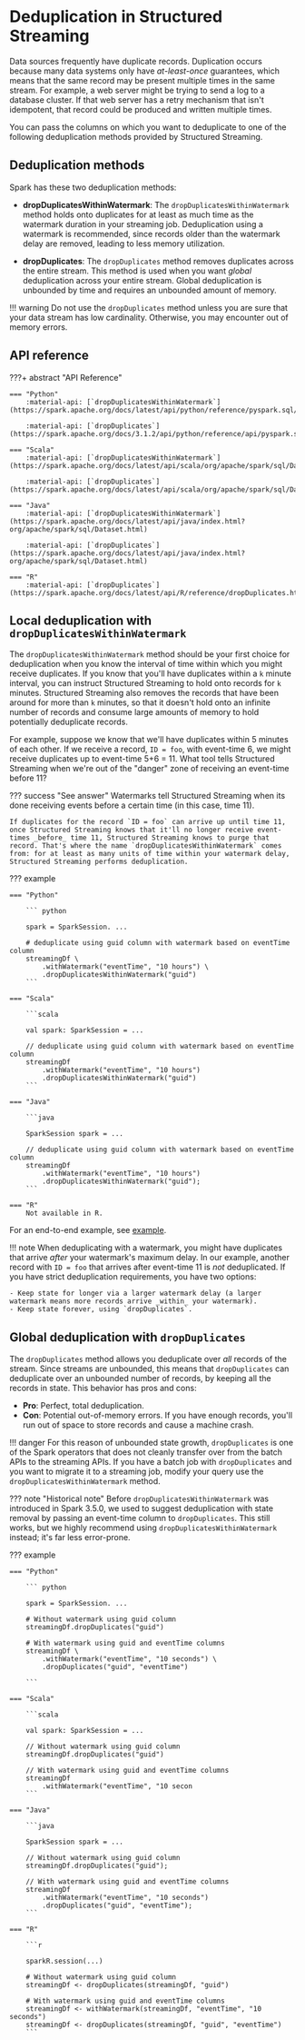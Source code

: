 # Deduplication in Structured Streaming

Data sources frequently have duplicate records. Duplication occurs because many data systems only have _at-least-once_ guarantees, which means that the same record may be present multiple times in the same stream. For example, a web server might be trying to send a log to a database cluster. If that web server has a retry mechanism that isn't idempotent, that record could be produced and written multiple times.

You can pass the columns on which you want to deduplicate to one of the following deduplication methods provided by Structured Streaming.

## Deduplication methods

Spark has these two deduplication methods:

- **dropDuplicatesWithinWatermark**: The `dropDuplicatesWithinWatermark` method holds onto duplicates for at least as much time as the watermark duration in your streaming job. Deduplication using a watermark is recommended, since records older than the watermark delay are removed, leading to less memory utilization.

- **dropDuplicates**: The `dropDuplicates` method removes duplicates across the entire stream. This method is used when you want _global_ deduplication across your entire stream. Global deduplication is unbounded by time and requires an unbounded amount of memory.

!!! warning
    Do not use the `dropDuplicates` method unless you are sure that your data stream has low cardinality. Otherwise, you may encounter out of memory errors.

## API reference
???+ abstract "API Reference"

    === "Python"
        :material-api: [`dropDuplicatesWithinWatermark`](https://spark.apache.org/docs/latest/api/python/reference/pyspark.sql/api/pyspark.sql.DataFrame.dropDuplicatesWithinWatermark.html)

        :material-api: [`dropDuplicates`](https://spark.apache.org/docs/3.1.2/api/python/reference/api/pyspark.sql.DataFrame.dropDuplicates.html)
    
    === "Scala"
        :material-api: [`dropDuplicatesWithinWatermark`](https://spark.apache.org/docs/latest/api/scala/org/apache/spark/sql/Dataset.html#dropDuplicatesWithinWatermark(col1:String,cols:String*):org.apache.spark.sql.Dataset%5BT%5D)

        :material-api: [`dropDuplicates`](https://spark.apache.org/docs/latest/api/scala/org/apache/spark/sql/Dataset.html#dropDuplicates(col1:String,cols:String*):org.apache.spark.sql.Dataset%5BT%5D)
    
    === "Java"
        :material-api: [`dropDuplicatesWithinWatermark`](https://spark.apache.org/docs/latest/api/java/index.html?org/apache/spark/sql/Dataset.html)

        :material-api: [`dropDuplicates`](https://spark.apache.org/docs/latest/api/java/index.html?org/apache/spark/sql/Dataset.html)

    === "R"
        :material-api: [`dropDuplicates`](https://spark.apache.org/docs/latest/api/R/reference/dropDuplicates.html)

## Local deduplication with `dropDuplicatesWithinWatermark`

The `dropDuplicatesWithinWatermark` method should be your first choice for deduplication when you know the interval of time within which you might receive duplicates. <!-- (TODO: is this true? what do people use to figure this out?) --> If you know that you'll have duplicates within a `k` minute interval, you can instruct Structured Streaming to hold onto records for `k` minutes. Structured Streaming also removes the records that have been around for more than `k` minutes, so that it doesn't hold onto an infinite number of records and consume large amounts of memory to hold potentially deduplicate records.

<!-- add conceptual walkthrough-->
For example, suppose we know that we'll have duplicates within 5 minutes of each other. If we receive a record, `ID = foo`, with event-time 6, we might receive duplicates up to event-time 5+6 = 11. What tool tells Structured Streaming when we're out of the "danger" zone of receiving an event-time before 11?

??? success "See answer"
    Watermarks tell Structured Streaming when its done receiving events before a certain time (in this case, time 11).
    
    If duplicates for the record `ID = foo` can arrive up until time 11, once Structured Streaming knows that it'll no longer receive event-times _before_ time 11, Structured Streaming knows to purge that record. That's where the name `dropDuplicatesWithinWatermark` comes from: for at least as many units of time within your watermark delay, Structured Streaming performs deduplication.

??? example
 
    === "Python"

        ``` python
                
        spark = SparkSession. ...

        # deduplicate using guid column with watermark based on eventTime column
        streamingDf \
            .withWatermark("eventTime", "10 hours") \
            .dropDuplicatesWithinWatermark("guid")
        ```

    === "Scala"

        ```scala

        val spark: SparkSession = ...

        // deduplicate using guid column with watermark based on eventTime column
        streamingDf
            .withWatermark("eventTime", "10 hours")
            .dropDuplicatesWithinWatermark("guid")        
        ```

    === "Java"

        ```java

        SparkSession spark = ...

        // deduplicate using guid column with watermark based on eventTime column
        streamingDf
            .withWatermark("eventTime", "10 hours")
            .dropDuplicatesWithinWatermark("guid");        
        ```

    === "R"
        Not available in R.

For an end-to-end example, see [example](). <!--not sure what you intend here-->

!!! note
    When deduplicating with a watermark, you might have duplicates that arrive _after_ your watermark's maximum delay. In our example, another record with `ID = foo` that arrives after event-time 11 is _not_ deduplicated. If you have strict deduplication requirements, you have two options:

    - Keep state for longer via a larger watermark delay (a larger watermark means more records arrive _within_ your watermark).
    - Keep state forever, using `dropDuplicates`.

## Global deduplication with `dropDuplicates`

The `dropDuplicates` method allows you deduplicate over _all_ records of the stream. Since streams are unbounded, this means that `dropDuplicates` can deduplicate over an unbounded number of records, by keeping all the records in state. This behavior has pros and cons:

- **Pro**: Perfect, total deduplication.
- **Con**: Potential out-of-memory errors. If you have enough records, you'll run out of space to store records and cause a machine crash.

!!! danger
    For this reason of unbounded state growth, `dropDuplicates` is one of the Spark operators that does not cleanly transfer over from the batch APIs to the streaming APIs. If you have a batch job with `dropDuplicates` and you want to migrate it to a streaming job, modify your query use the `dropDuplicatesWithinWatermark` method.

??? note "Historical note"
    Before `dropDuplicatesWithinWatermark` was introduced in Spark 3.5.0, we used to suggest deduplication with state removal by passing an event-time column to `dropDuplicates`. This still works, but we highly recommend using `dropDuplicatesWithinWatermark` instead; it's far less error-prone.

??? example
 
    === "Python"

        ``` python
                
        spark = SparkSession. ...

        # Without watermark using guid column
        streamingDf.dropDuplicates("guid")

        # With watermark using guid and eventTime columns
        streamingDf \
            .withWatermark("eventTime", "10 seconds") \
            .dropDuplicates("guid", "eventTime")  
  
        ```

    === "Scala"

        ```scala

        val spark: SparkSession = ...

        // Without watermark using guid column
        streamingDf.dropDuplicates("guid")

        // With watermark using guid and eventTime columns
        streamingDf
            .withWatermark("eventTime", "10 secon        
        ```

    === "Java"

        ```java

        SparkSession spark = ...

        // Without watermark using guid column
        streamingDf.dropDuplicates("guid");

        // With watermark using guid and eventTime columns
        streamingDf
            .withWatermark("eventTime", "10 seconds")
            .dropDuplicates("guid", "eventTime");        
        ```

    === "R"

        ```r

        sparkR.session(...)

        # Without watermark using guid column
        streamingDf <- dropDuplicates(streamingDf, "guid")

        # With watermark using guid and eventTime columns
        streamingDf <- withWatermark(streamingDf, "eventTime", "10 seconds")
        streamingDf <- dropDuplicates(streamingDf, "guid", "eventTime")        
        ```
